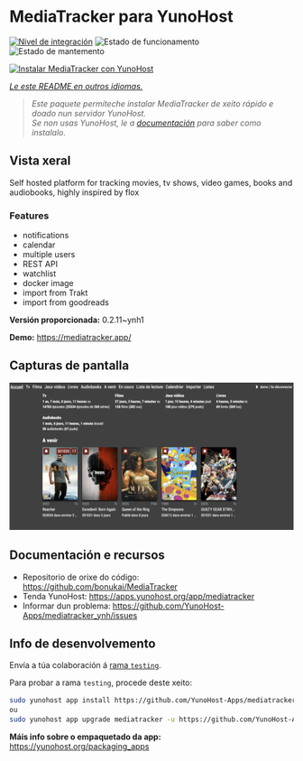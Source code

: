 <!--
NOTA: Este README foi creado automáticamente por <https://github.com/YunoHost/apps/tree/master/tools/readme_generator>
NON debe editarse manualmente.
-->

# MediaTracker para YunoHost

[![Nivel de integración](https://apps.yunohost.org/badge/integration/mediatracker)](https://ci-apps.yunohost.org/ci/apps/mediatracker/)
![Estado de funcionamento](https://apps.yunohost.org/badge/state/mediatracker)
![Estado de mantemento](https://apps.yunohost.org/badge/maintained/mediatracker)

[![Instalar MediaTracker con YunoHost](https://install-app.yunohost.org/install-with-yunohost.svg)](https://install-app.yunohost.org/?app=mediatracker)

*[Le este README en outros idiomas.](./ALL_README.md)*

> *Este paquete permíteche instalar MediaTracker de xeito rápido e doado nun servidor YunoHost.*  
> *Se non usas YunoHost, le a [documentación](https://yunohost.org/install) para saber como instalalo.*

## Vista xeral

Self hosted platform for tracking movies, tv shows, video games, books and audiobooks, highly inspired by flox

### Features

- notifications
- calendar
- multiple users
- REST API
- watchlist
- docker image
- import from Trakt
- import from goodreads


**Versión proporcionada:** 0.2.11~ynh1

**Demo:** <https://mediatracker.app/>

## Capturas de pantalla

![Captura de pantalla de MediaTracker](./doc/screenshots/screenshot.png)

## Documentación e recursos

- Repositorio de orixe do código: <https://github.com/bonukai/MediaTracker>
- Tenda YunoHost: <https://apps.yunohost.org/app/mediatracker>
- Informar dun problema: <https://github.com/YunoHost-Apps/mediatracker_ynh/issues>

## Info de desenvolvemento

Envía a túa colaboración á [rama `testing`](https://github.com/YunoHost-Apps/mediatracker_ynh/tree/testing).

Para probar a rama `testing`, procede deste xeito:

```bash
sudo yunohost app install https://github.com/YunoHost-Apps/mediatracker_ynh/tree/testing --debug
ou
sudo yunohost app upgrade mediatracker -u https://github.com/YunoHost-Apps/mediatracker_ynh/tree/testing --debug
```

**Máis info sobre o empaquetado da app:** <https://yunohost.org/packaging_apps>
